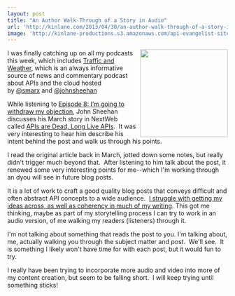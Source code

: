```yaml
---
layout: post
title: "An Author Walk-Through of a Story in Audio"
url: 'http://kinlane.com/2013/04/30/an-author-walk-through-of-a-story-in-audio/'
image: 'http://kinlane-productions.s3.amazonaws.com/api-evangelist-site/blog/Traffic-and-Weather.png'
---
```


[<img class="c1" src="https://s3.amazonaws.com/kinlane-productions/api-evangelist/traffic-and-weather/Traffic-and-Weather.png" alt="" width="200" align="right" />][1]

I was finally catching up on all my podcasts this week, which includes [Traffic and Weather][1], which is an always informative source of news and commentary podcast about APIs and the cloud hosted by [@smarx][2] and [@johnsheehan][3] 

While listening to [Episode 8: I’m going to withdraw my objection][4], John Sheehan discusses his March story in NextWeb called [APIs are Dead, Long Live APIs][5].  It was very interesting to hear him describe his intent behind the post and walk us through his points.  

I read the original article back in March, jotted down some notes, but really didn't trigger much beyond that.  After listening to him talk about the post, it renewed some very interesting points for me--which I'm working through an dyou will see in future blog posts.  

It is a lot of work to craft a good quality blog posts that conveys difficult and often abstract API concepts to a wide audience.  [I struggle with getting my ideas across, as well as coherency in much of my writing][6]. This got me thinking, maybe as part of my storytelling process I can try to work in an audio version, of me walking my readers (listeners) through it.

I'm not talking about something that reads the post to you. I'm talking about, me, actually walking you through the subject matter and post.  We'll see.  It is something I likely won't have time for with each post, but it would fun to try.  

I really have been trying to incorporate more audio and video into more of my content creation, but seem to be falling short.  I will keep trying until something sticks!

   [1]: http://trafficandweather.io/
   [2]: http://twitter.com/smarx
   [3]: http://twitter.com/johnsheehan
   [4]: http://trafficandweather.io/post/46485798823/episode-8-im-going-to-withdraw-my-objection
   [5]: http://thenextweb.com/dd/2013/03/12/apis-are-dead-long-live-apis/?fromcat=all
   [6]: http://apievangelist.com/2013/02/01/traffic-and-weather-virtualized-api-stacks/
